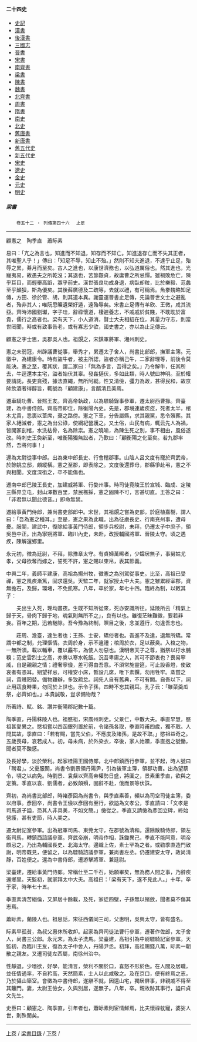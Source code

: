  



#### 二十四史

*   [史記](../a01/a01.md)
*   [漢書](../a02/a02.md)
*   [後漢書](../a03/a03.md)
*   [三國志](../a04/a04.md)
*   [晉書](../a05/a05.md)
*   [宋書](../a06/a06.md)
*   [南齊書](../a07/a07.md)
*   [梁書](../a08/a08.md)
*   [陳書](../a09/a09.md)
*   [魏書](../a10/a10.md)
*   [北齊書](../a11/a11.md)
*   [周書](../a12/a12.md)
*   [隋書](../a13/a13.md)
*   [南史](../a14/a14.md)
*   [北史](../a15/a15.md)
*   [舊唐書](../a16/a16.md)
*   [新唐書](../a17/a17.md)
*   [舊五代史](../a18/a18.md)
*   [新五代史](../a19/a19.md)
*   [宋史](../a20/a20.md)
*   [遼史](../a21/a21.md)
*   [金史](../a22/a22.md)
*   [元史](../a23/a23.md)
*   [明史](../a24/a24.md)


##### 梁書
　　`卷五十二 ‧ 列傳第四十六`　	`止足`	

* * *

 顧憲之　陶季直　蕭眎素

易曰：「亢之為言也，知進而不知退，知存而不知亡。知進退存亡而不失其正者，其唯聖人乎！」傳曰：「知足不辱，知止不殆。」然則不知夫進退，不達乎止足，殆辱之累，朞月而至矣。古人之進也，以康世濟務也，以弘道厲俗也。然其進也，光寵夷易，故愚夫之所乾沒；其退也，苦節艱貞，故庸曹之所忌憚。雖禍敗危亡，陳乎耳目，而輕舉高蹈，寡乎前史。漢世張良功成身退，病臥却粒，比於樂毅、范蠡至乎顛狽，斯為優矣。其後薛廣德及二疏等，去就以禮，有可稱焉。魚豢魏略知足傳，方田、徐於管、胡，則其道本異。謝靈運晉書止足傳，先論晉世文士之避亂者，殆非其人；唯阮思曠遺榮好遁，遠殆辱矣。宋書止足傳有羊欣、王微，咸其流亞。齊時沛國劉瓛，字子珪，辭祿懷道，棲遲養志，不戚戚於貧賤，不耽耽於富貴，儒行之高者也。梁有天下，小人道消，賢士大夫相招在位，其量力守志，則當世罔聞，時或有致事告老，或有寡志少欲，國史書之，亦以為止足傳云。

顧憲之字士思，吳郡吳人也。祖覬之，宋鎮軍將軍、湘州刺史。

憲之未弱冠，州辟議曹從事，舉秀才，累遷太子舍人，尚書比部郎，撫軍主簿。元徽中，為建康令。時有盜牛者，被主所認，盜者亦稱己牛，二家辭理等，前後令莫能決。憲之至，覆其狀，謂二家曰：「無為多言，吾得之矣。」乃令解牛，任其所去，牛逕還本主宅，盜者始伏其辜。發姦擿伏，多如此類，時人號曰神明。至於權要請託，長吏貪殘，據法直繩，無所阿縱。性又清儉，彊力為政，甚得民和，故京師飲酒者得醇旨，輒號為「顧建康」，言醑清且美焉。

遷車騎功曹、晉熙王友。齊高帝執政，以為驃騎錄事參軍，遷太尉西曹掾。齊臺建，為中書侍郎。齊高帝即位，除衡陽內史。先是，郡境連歲疾疫，死者太半，棺木尤貴，悉裹以葦席，棄之路傍。憲之下車，分告屬縣，求其親黨，悉令殯葬。其家人絕滅者，憲之為出公祿，使綱紀營護之。又土俗，山民有病，輒云先人為禍，皆開冢剖棺，水洗枯骨，名為除祟。憲之曉喻，為陳生死之別，事不相由，風俗遂改。時刺史王奐新至，唯衡陽獨無訟者，乃歎曰：「顧衡陽之化至矣。若九郡率然，吾將何事！」

還為太尉從事中郎。出為東中郎長史、行會稽郡事。山陰人呂文度有寵於齊武帝，於餘姚立邸，頗縱橫。憲之至郡，即表除之。文度後還葬母，郡縣爭赴弔，憲之不與相聞。文度深銜之，卒不能傷也。

遷南中郎巴陵王長史，加建威將軍、行婺州事。時司徒竟陵王於宣城、臨成、定陵三縣界立屯，封山澤數百里，禁民樵採，憲之固陳不可，言甚切直。王答之曰：「非君無以聞此德音。」即命無禁。

遷給事黃門侍郎，兼尚書吏部郎中。宋世，其祖覬之嘗為吏部，於庭植嘉樹，謂人曰：「吾為憲之種耳。」至是，憲之果為此職。出為征虜長史、行南兗州事，遭母憂。服闋，建武中，復除給事黃門侍郎，領步兵校尉，未拜，仍遷太子中庶子，領吳邑中正。出為寧朔將軍、臨川內史，未赴，改授輔國將軍、晉陵太守。頃之遇疾，陳解還鄉里。

永元初，徵為廷尉，不拜，除豫章太守。有貞婦萬晞者，少孀居無子，事舅姑尤孝，父母欲奪而嫁之，誓死不許，憲之賜以束帛，表其節義。

中興二年，義師平建康，高祖為揚州牧，徵憲之為別駕從事史。比至，高祖已受禪，憲之風疾漸篤，固求還吳。天監二年，就家授太中大夫。憲之雖累經宰郡，資無擔石，及歸，環堵，不免飢寒。八年，卒於家，年七十四。臨終為制，以敕其子：

　　夫出生入死，理均晝夜。生既不知所從來，死亦安識所往。延陵所云「精氣上歸于天，骨肉下歸于地，魂氣則無所不之」，良有以也。雖復茫昧難徵，要若非妄。百年之期，迅若馳隙。吾今豫為終制，瞑目之後，念並遵行，勿違吾志也。

　　莊周、澹臺，達生者也；王孫、士安，矯俗者也。吾進不及達，退無所矯。常謂中都之制，允理愜情。衣周於身，示不違禮；棺周於衣，足以蔽臭。入棺之物，一無所須。載以輴車，覆以麤布，為使人勿惡也。漢明帝天子之尊，猶祭以杅水脯糗；范史雲烈士之高，亦奠以寒水乾飯。況吾卑庸之人，其可不節衷也？喪易寧戚，自是親親之情；禮奢寧儉，差可得由吾意。不須常施靈筵，可止設香燈，使致哀者有憑耳。朔望祥忌，可權安小床，暫設几席，唯下素饌，勿用牲牢。蒸嘗之祠，貴賤罔替。備物難辦，多致疏怠。祠先人自有舊典，不可有闕。自吾以下，祠止用蔬食時果，勿同於上世也。示令子孫，四時不忘其親耳。孔子云：「雖菜羹瓜祭，必齊如也。」本貴誠敬，豈求備物哉？

所著詩、賦、銘、讚并衡陽郡記數十篇。

陶季直，丹陽秣陵人也。祖愍祖，宋廣州刺史。父景仁，中散大夫。季直早慧，愍祖甚愛異之。愍祖嘗以四函銀列置於前，令諸孫各取，季直時甫四歲，獨不取。人問其故，季直曰：「若有賜，當先父伯，不應度及諸孫，是故不取。」愍祖益奇之。五歲喪母，哀若成人。初，母未病，於外染衣，卒後，家人始贖，季直抱之號慟，聞者莫不酸感。

及長好學，淡於榮利。起家桂陽王國侍郎，北中郎鎮西行參軍，並不起，時人號曰「聘君」。父憂服闋，尚書令劉景領丹陽尹，引為後軍主簿，領郡功曹。出為望蔡令，頃之以病免。時劉景、袁粲以齊高帝權勢日盛，將圖之，景素重季直，欲與之定策。季直以袁、劉儒者，必致顛殞，固辭不赴，俄而景等伏誅。

齊初，為尚書比部郎，時褚彥回為尚書令，與季直素善，頻以為司空司徒主簿，委以府事。彥回卒，尚書令王儉以彥回有至行，欲謚為文孝公，季直請曰：「文孝是司馬道子謚，恐其人非具美，不如文簡。」儉從之。季直又請儉為彥回立碑，終始營護，甚有吏節，時人美之。

遷太尉記室參軍。出為冠軍司馬、東莞太守，在郡號為清和。還除散騎侍郎，領左衞司馬，轉鎮西諮議參軍。齊武帝崩，明帝作相，誅鋤異己，季直不能阿意，明帝頗忌之，乃出為輔國長史、北海太守。邊職上佐，素士罕為之者。或勸季直造門致謝，明帝既見，便留之，以為驃騎諮議參軍，兼尚書左丞。仍遷建安太守，政尚清靜，百姓便之。還為中書侍郎，遷游擊將軍、兼廷尉。

梁臺建，遷給事黃門侍郎。常稱仕至二千石，始願畢矣，無為務人間之事，乃辭疾還鄉里。天監初，就家拜太中大夫。高祖曰：「梁有天下，遂不見此人。」十年，卒于家，時年七十五。

季直素清苦絕倫，又屏居十餘載，及死，家徒四壁，子孫無以殯斂，聞者莫不傷其志焉。

蕭眎素，蘭陵人也。祖思話，宋征西儀同三司，父惠明，吳興太守，皆有盛名。

眎素早孤貧，為叔父惠休所收卹。起家為齊司徒法曹行參軍，遷著作佐郎，太子舍人，尚書三公郎。永元末，為太子洗馬。梁臺建，高祖引為中尉驃騎記室參軍。天監初，為臨川王友，復為太子中舍人，丹陽尹丞。初拜，高祖賜錢八萬，眎素一朝散之親友。又遷司徒左西屬，南徐州治中。

性靜退，少嗜欲，好學，能清言，榮利不關於口，喜怒不形於色。在人間及居職，並任情通率，不自矜高，天然簡素，士人以此咸敬之。及在京口，便有終焉之志，乃於攝山築室。會徵為中書侍郎，遂辭不就，因還山宅，獨居屏事，非親戚不得至其籬門。妻，太尉王儉女，久與別居，遂無子。八年，卒。親故跡其事行，謚曰貞文先生。

史臣曰：顧憲之、陶季直，引年者也，蕭眎素則宦情鮮焉，比夫懷祿躭寵，婆娑人世，則殊閒矣。

* * *

[上卷](051.md) / [梁書目錄](a08.md) / [下卷](053.md) /			  

    